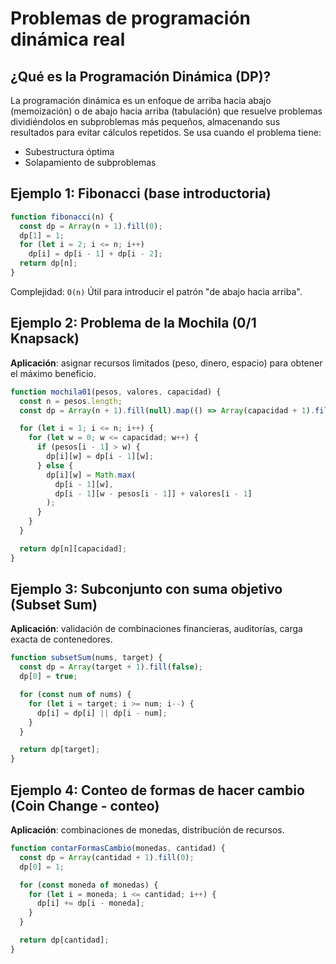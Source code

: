 # **Problemas de programación dinámica real**  

## ¿Qué es la Programación Dinámica (DP)?

La programación dinámica es un enfoque de arriba hacia abajo (memoización) o de abajo hacia arriba (tabulación) que resuelve problemas dividiéndolos en subproblemas más pequeños, almacenando sus resultados para evitar cálculos repetidos.
Se usa cuando el problema tiene:
- Subestructura óptima
- Solapamiento de subproblemas



## Ejemplo 1: Fibonacci (base introductoria)

```js
function fibonacci(n) {
  const dp = Array(n + 1).fill(0);
  dp[1] = 1;
  for (let i = 2; i <= n; i++)
    dp[i] = dp[i - 1] + dp[i - 2];
  return dp[n];
}
```
Complejidad: `O(n)`
Útil para introducir el patrón "de abajo hacia arriba".



## Ejemplo 2: Problema de la Mochila (0/1 Knapsack)

**Aplicación**: asignar recursos limitados (peso, dinero, espacio) para obtener el máximo beneficio.
```js
function mochila01(pesos, valores, capacidad) {
  const n = pesos.length;
  const dp = Array(n + 1).fill(null).map(() => Array(capacidad + 1).fill(0));

  for (let i = 1; i <= n; i++) {
    for (let w = 0; w <= capacidad; w++) {
      if (pesos[i - 1] > w) {
        dp[i][w] = dp[i - 1][w];
      } else {
        dp[i][w] = Math.max(
          dp[i - 1][w],
          dp[i - 1][w - pesos[i - 1]] + valores[i - 1]
        );
      }
    }
  }

  return dp[n][capacidad];
}
```



## Ejemplo 3: Subconjunto con suma objetivo (Subset Sum)

**Aplicación**: validación de combinaciones financieras, auditorías, carga exacta de contenedores.
```js
function subsetSum(nums, target) {
  const dp = Array(target + 1).fill(false);
  dp[0] = true;

  for (const num of nums) {
    for (let i = target; i >= num; i--) {
      dp[i] = dp[i] || dp[i - num];
    }
  }

  return dp[target];
}
```



## Ejemplo 4: Conteo de formas de hacer cambio (Coin Change - conteo)

**Aplicación**: combinaciones de monedas, distribución de recursos.
```js
function contarFormasCambio(monedas, cantidad) {
  const dp = Array(cantidad + 1).fill(0);
  dp[0] = 1;

  for (const moneda of monedas) {
    for (let i = moneda; i <= cantidad; i++) {
      dp[i] += dp[i - moneda];
    }
  }

  return dp[cantidad];
}
```